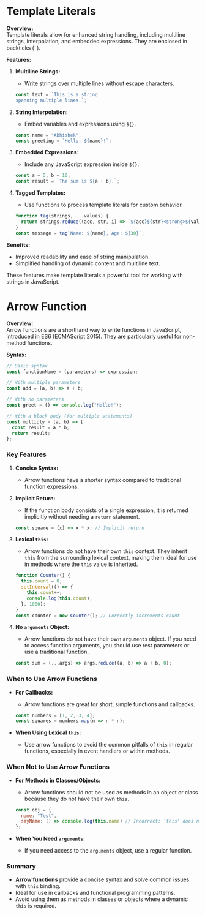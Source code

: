 # Template Literals

**Overview:**  
Template literals allow for enhanced string handling, including multiline strings, interpolation, and embedded expressions. They are enclosed in backticks (`` ` ``).

**Features:**

1. **Multiline Strings:**
   - Write strings over multiple lines without escape characters.
   ```javascript
   const text = `This is a string
   spanning multiple lines.`;
   ```

2. **String Interpolation:**
   - Embed variables and expressions using `${}`.
   ```javascript
   const name = "Abhishek";
   const greeting = `Hello, ${name}!`;
   ```

3. **Embedded Expressions:**
   - Include any JavaScript expression inside `${}`.
   ```javascript
   const a = 5, b = 10;
   const result = `The sum is ${a + b}.`;
   ```

4. **Tagged Templates:**
   - Use functions to process template literals for custom behavior.
   ```javascript
   function tag(strings, ...values) {
     return strings.reduce((acc, str, i) => `${acc}${str}<strong>${values[i] || ''}</strong>`, '');
   }
   const message = tag`Name: ${name}, Age: ${30}`;
   ```

**Benefits:**  
- Improved readability and ease of string manipulation.
- Simplified handling of dynamic content and multiline text.

These features make template literals a powerful tool for working with strings in JavaScript.

# Arrow Function

**Overview:**  
Arrow functions are a shorthand way to write functions in JavaScript, introduced in ES6 (ECMAScript 2015). They are particularly useful for non-method functions.

**Syntax:**

```javascript
// Basic syntax
const functionName = (parameters) => expression;

// With multiple parameters
const add = (a, b) => a + b;

// With no parameters
const greet = () => console.log("Hello!");

// With a block body (for multiple statements)
const multiply = (a, b) => {
  const result = a * b;
  return result;
};
```

### Key Features

1. **Concise Syntax:**
   - Arrow functions have a shorter syntax compared to traditional function expressions.

2. **Implicit Return:**
   - If the function body consists of a single expression, it is returned implicitly without needing a `return` statement.

   ```javascript
   const square = (x) => x * x; // Implicit return
   ```

3. **Lexical `this`:**
   - Arrow functions do not have their own `this` context. They inherit `this` from the surrounding lexical context, making them ideal for use in methods where the `this` value is inherited.

   ```javascript
   function Counter() {
     this.count = 0;
     setInterval(() => {
       this.count++;
       console.log(this.count);
     }, 1000);
   }
   const counter = new Counter(); // Correctly increments count
   ```

4. **No `arguments` Object:**
   - Arrow functions do not have their own `arguments` object. If you need to access function arguments, you should use rest parameters or use a traditional function.

   ```javascript
   const sum = (...args) => args.reduce((a, b) => a + b, 0);
   ```

### When to Use Arrow Functions

- **For Callbacks:**
  - Arrow functions are great for short, simple functions and callbacks.

  ```javascript
  const numbers = [1, 2, 3, 4];
  const squares = numbers.map(n => n * n);
  ```

- **When Using Lexical `this`:**
  - Use arrow functions to avoid the common pitfalls of `this` in regular functions, especially in event handlers or within methods.

### When Not to Use Arrow Functions

- **For Methods in Classes/Objects:**
  - Arrow functions should not be used as methods in an object or class because they do not have their own `this`.

  ```javascript
  const obj = {
    name: "Test",
    sayName: () => console.log(this.name) // Incorrect: 'this' does not refer to 'obj'
  };
  ```

- **When You Need `arguments`:**
  - If you need access to the `arguments` object, use a regular function.

### Summary

- **Arrow functions** provide a concise syntax and solve common issues with `this` binding.
- Ideal for use in callbacks and functional programming patterns.
- Avoid using them as methods in classes or objects where a dynamic `this` is required.

